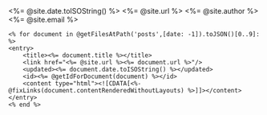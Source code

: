 <?xml version="1.0" encoding="utf-8"?>
<feed xmlns="http://www.w3.org/2005/Atom">
    <title><%= @site.title %></title>
    <link href="<%= @site.url %>/feed.xml" rel="self"/>
    <link href="<%= @site.url %>"/>
    <updated><%= @site.date.toISOString() %></updated>
    <id><%= @site.url %></id>
    <author>
        <name><%= @site.author %></name>
        <email><%= @site.email %></email>
    </author>

    <% for document in @getFilesAtPath('posts',[date: -1]).toJSON()[0..9]: %>
    <entry>
        <title><%= document.title %></title>
        <link href="<%= @site.url %><%= document.url %>"/>
        <updated><%= document.date.toISOString() %></updated>
        <id><%= @getIdForDocument(document) %></id>
        <content type="html"><![CDATA[<%- @fixLinks(document.contentRenderedWithoutLayouts) %>]]></content>
    </entry>
    <% end %>
</feed>